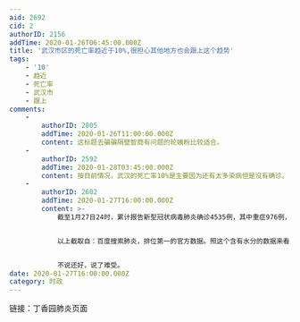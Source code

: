 ```yaml
---
aid: 2692
cid: 2
authorID: 2156
addTime: 2020-01-26T06:45:00.000Z
title: '武汉市区的死亡率趋近于10%,很担心其他地方也会跟上这个趋势'
tags:
    - '10'
    - 趋近
    - 死亡率
    - 武汉市
    - 跟上
comments:
    -
        authorID: 2805
        addTime: 2020-01-26T11:00:00.000Z
        content: 这标题去骗骗隔壁智商有问题的轮姨粉比较适合。
    -
        authorID: 2592
        addTime: 2020-01-28T03:45:00.000Z
        content: 按目前情况，武汉的死亡率10%是主要因为还有太多染病但是没有确诊。
    -
        authorID: 2602
        addTime: 2020-01-27T16:00:00.000Z
        content: >-
            截至1月27日24时，累计报告新型冠状病毒肺炎确诊4535例，其中重症976例，死亡106例。现有疑似病例6973例，累计治愈出院60例。详细>>


            以上截取自：百度搜索肺炎，排位第一的官方数据。照这个含有水分的数据来看，姑且不论致死率。致残率，留下严重后遗症的概率将达20%以上。这些人就算活着，以后也是很累的，也许残疾的身体会让他们生不如死，精神抑郁，也会让家庭受累。政府就算有低保补贴又如何？更何况不一定有。后期会导致家庭分崩离析等等，参考sars幸存者的调查数据。说难听点，可能将来这些幸存者觉得还不如直接死了好。


            不说还好，说了难受。
date: 2020-01-27T16:00:00.000Z
category: 时政
---
```


链接：丁香园肺炎页面
